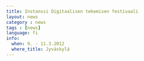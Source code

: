 ```yaml
---
title: Instanssi Digitaalisen tekemisen festivaali
layout: news
category : news
tags : [news]
language: fi
info:
  when: 9. - 11.3.2012
  where_title: Jyväskylä
---
```

